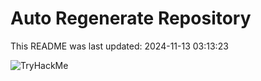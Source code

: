 # Auto Regenerate Repository

This README was last updated: 2024-11-13 03:13:23

 ![TryHackMe](https://tryhackme.com/badge/533634)